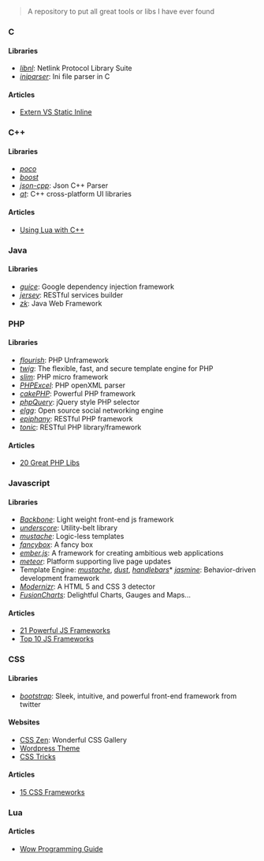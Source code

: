 > A repository to put all great tools or libs I have ever found 

### C
#### Libraries
* [*libnl*](http://www.infradead.org/~tgr/libnl/): Netlink Protocol Library Suite  
* [*iniparser*](http://ndevilla.free.fr/iniparser/): Ini file parser in C  

#### Articles
* [Extern VS Static Inline](http://elinux.org/Extern_Vs_Static_Inline)

### C++
#### Libraries
* [*poco*](http://pocoproject.org/)
* [*boost*](http://www.boost.org/)
* [*json-cpp*](https://github.com/mrtazz/json-cpp): Json C++ Parser
* [*qt*](http://qt.digia.com/product/): C++ cross-platform UI libraries

#### Articles
* [Using Lua with C++](http://csl.sublevel3.org/lua/)  

### Java
#### Libraries
* [*guice*](http://code.google.com/p/google-guice/): Google dependency injection framework  
* [*jersey*](http://jersey.java.net/): RESTful services builder  
* [*zk*](http://www.zkoss.org/): Java Web Framework

### PHP
#### Libraries
* [*flourish*](http://flourishlib.com/): PHP Unframework  
* [*twig*](http://twig.sensiolabs.org/): The flexible, fast, and secure template engine for PHP  
* [*slim*](http://www.slimframework.com/): PHP micro framework  
* [*PHPExcel*](https://github.com/PHPOffice/PHPExcel): PHP openXML parser  
* [*cakePHP*](http://cakephp.org/): Powerful PHP framework  
* [*phpQuery*](http://code.google.com/p/phpquery/): jQuery style PHP selector  
* [*elgg*](http://elgg.org/): Open source social networking engine  
* [*epiphany*](https://github.com/jmathai/epiphany): RESTful PHP framework  
* [*tonic*](http://peej.github.com/tonic/): RESTful PHP library/framework  

#### Articles
* [20 Great PHP Libs](http://komunitasweb.com/2009/03/20-great-php-library-you-need-to-know/)  

### Javascript
#### Libraries
* [*Backbone*](http://backbonejs.org/): Light weight front-end js framework  
* [*underscore*](http://underscorejs.org/): Utility-belt library  
* [*mustache*](http://mustache.github.com/): Logic-less templates  
* [*fancybox*](http://fancybox.net/): A fancy box  
* [*ember.js*](http://emberjs.com/): A framework for creating ambitious web applications  
* [*meteor*](http://www.meteor.com/): Platform supporting live page updates  
* Template Engine: [*mustache*](http://mustache.github.com/), [*dust*](http://akdubya.github.com/dustjs/), [*handlebars*](http://handlebarsjs.com/)* [*jasmine*](http://pivotal.github.com/jasmine/): Behavior-driven development framework  
* [*Modernizr*](http://modernizr.com/): A HTML 5 and CSS 3 detector  
* [*FusionCharts*](http://www.fusioncharts.com/): Delightful Charts, Gauges and Maps...  

#### Articles
* [21 Powerful JS Frameworks](http://paranimage.com/21-powerful-javascript-frameworks/)  
* [Top 10 JS Frameworks](http://speckyboy.com/2008/04/01/top-10-javascript-frameworks-which-do-you-prefer/)  

### CSS
#### Libraries
* [*bootstrap*](http://twitter.github.com/bootstrap/): Sleek, intuitive, and powerful front-end framework from twitter  

#### Websites
* [CSS Zen](http://www.csszengarden.com/): Wonderful CSS Gallery
* [Wordpress Theme](http://wordpress.org/extend/themes/)
* [CSS Tricks](http://css-tricks.com/)

#### Articles
* [15 CSS Frameworks](http://blog.bingo929.com/css-frameworks-15.html)

### Lua

#### Articles
* [Wow Programming Guide](http://wowprogramming.com/)
